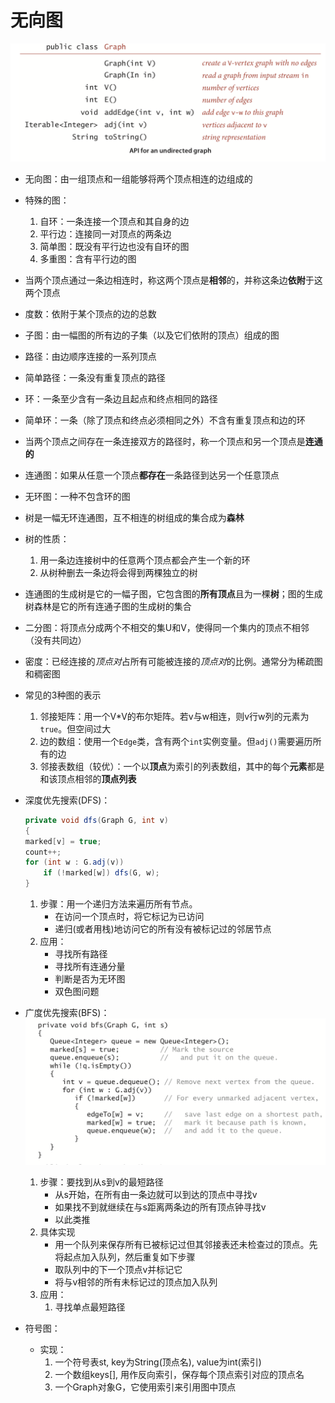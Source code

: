 # 无向图

![xx](https://github.com/erenming/LearnAlgs4/raw/master/notes/images/WX20190414-091941@2x.png)

- 无向图：由一组顶点和一组能够将两个顶点相连的边组成的
- 特殊的图：
    1. 自环：一条连接一个顶点和其自身的边
    2. 平行边：连接同一对顶点的两条边
    3. 简单图：既没有平行边也没有自环的图
    4. 多重图：含有平行边的图
- 当两个顶点通过一条边相连时，称这两个顶点是**相邻**的，并称这条边**依附**于这两个顶点
- 度数：依附于某个顶点的边的总数
- 子图：由一幅图的所有边的子集（以及它们依附的顶点）组成的图
- 路径：由边顺序连接的一系列顶点
- 简单路径：一条没有重复顶点的路径
- 环：一条至少含有一条边且起点和终点相同的路径
- 简单环：一条（除了顶点和终点必须相同之外）不含有重复顶点和边的环
- 当两个顶点之间存在一条连接双方的路径时，称一个顶点和另一个顶点是**连通的**
- 连通图：如果从任意一个顶点**都存在**一条路径到达另一个任意顶点
- 无环图：一种不包含环的图
- 树是一幅无环连通图，互不相连的树组成的集合成为**森林**
- 树的性质：
    1. 用一条边连接树中的任意两个顶点都会产生一个新的环
    2. 从树种删去一条边将会得到两棵独立的树
- 连通图的生成树是它的一幅子图，它包含图的**所有顶点**且为一棵**树**；图的生成树森林是它的所有连通子图的生成树的集合
- 二分图：将顶点分成两个不相交的集U和V，使得同一个集内的顶点不相邻（没有共同边）
- 密度：已经连接的*顶点对*占所有可能被连接的*顶点对*的比例。通常分为稀疏图和稠密图
- 常见的3种图的表示
    1. 邻接矩阵：用一个V*V的布尔矩阵。若v与w相连，则v行w列的元素为`true`。但空间过大
    2. 边的数组：使用一个`Edge`类，含有两个`int`实例变量。但`adj()`需要遍历所有的边
    3. 邻接表数组（较优）：一个以**顶点**为索引的列表数组，其中的每个**元素**都是和该顶点相邻的**顶点列表**
- 深度优先搜索(DFS)：

    ```java
    private void dfs(Graph G, int v)
    {
    marked[v] = true;
    count++;
    for (int w : G.adj(v))
        if (!marked[w]) dfs(G, w);
    }
    ```

    1. 步骤：用一个递归方法来遍历所有节点。
        - 在访问一个顶点时，将它标记为已访问
        - 递归(或者用栈)地访问它的所有没有被标记过的邻居节点
    2. 应用：
        - 寻找所有路径
        - 寻找所有连通分量
        - 判断是否为无环图
        - 双色图问题
- 广度优先搜索(BFS)：
    ![xx](https://github.com/erenming/LearnAlgs4/raw/master/notes/images/WX20190415-230210@2x.png)

    1. 步骤：要找到从s到v的最短路径
        - 从s开始，在所有由一条边就可以到达的顶点中寻找v
        - 如果找不到就继续在与s距离两条边的所有顶点钟寻找v
        - 以此类推
    2. 具体实现
        - 用一个队列来保存所有已被标记过但其邻接表还未检查过的顶点。先将起点加入队列，然后重复如下步骤
        - 取队列中的下一个顶点v并标记它
        - 将与v相邻的所有未标记过的顶点加入队列
    3. 应用：
        1. 寻找单点最短路径
- 符号图：
    - 实现：
        1. 一个符号表st, key为String(顶点名), value为int(索引)
        2. 一个数组keys[], 用作反向索引，保存每个顶点索引对应的顶点名
        3. 一个Graph对象G，它使用索引来引用图中顶点
